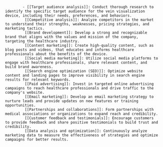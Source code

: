 			- [[Target audience analysis]]: Conduct thorough research to identify the specific target audience for the vein visualization device, including their needs, preferences, and behaviors.
			 [[Competitive analysis]]: Analyze competitors in the market to understand their strengths, weaknesses, pricing strategies, and marketing tactics.
			 [[Brand development]]: Develop a strong and recognizable brand that aligns with the values and mission of the company, targeting the healthcare industry.
			 [[Content marketing]]: Create high-quality content, such as blog posts and videos, that educates and informs healthcare professionals about the benefits of the device.
			 [[Social media marketing]]: Utilize social media platforms to engage with healthcare professionals, share relevant content, and build brand awareness.
			 [[Search engine optimization (SEO)]]: Optimize website content and landing pages to improve visibility in search engine results for relevant keywords.
			 [[Paid advertising]]: Invest in targeted online advertising campaigns to reach healthcare professionals and drive traffic to the company's website.
			 [[Email marketing]]: Develop an email marketing strategy to nurture leads and provide updates on new features or training opportunities.
			 [[Partnerships and collaborations]]: Form partnerships with medical associations or organizations to expand reach and credibility.
			 [[Customer feedback and testimonials]]: Encourage customers to provide feedback and share positive testimonials to build trust and credibility.
			 [[Data analysis and optimization]]: Continuously analyze marketing data to measure the effectiveness of strategies and optimize campaigns for better results.



